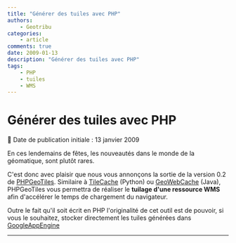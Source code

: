 ```yaml
---
title: "Générer des tuiles avec PHP"
authors:
    - Geotribu
categories:
    - article
comments: true
date: 2009-01-13
description: "Générer des tuiles avec PHP"
tags:
    - PHP
    - tuiles
    - WMS
---
```


# Générer des tuiles avec PHP

:calendar: Date de publication initiale : 13 janvier 2009

En ces lendemains de fêtes, les nouveautés dans le monde de la géomatique, sont plutôt rares.

C'est donc avec plaisir que nous vous annonçons la sortie de la version 0.2 de [PHPGeoTiles](http://www.geowebdeveloper.com/phpgeotiles/). Similaire à [TileCache](http://www.tilecache.org/) (Python) ou [GeoWebCache](http://geowebcache.org/trac) (Java), PHPGeoTiles vous permettra de réaliser le **tuilage d'une ressource WMS** afin d'accélérer le temps de chargement du navigateur.

Outre le fait qu'il soit écrit en PHP l'originalité de cet outil est de pouvoir, si vous le souhaitez, stocker directement les tuiles générées dans [GoogleAppEngine](http://code.google.com/intl/fr/appengine/)

----

<!-- geotribu:authors-block -->
